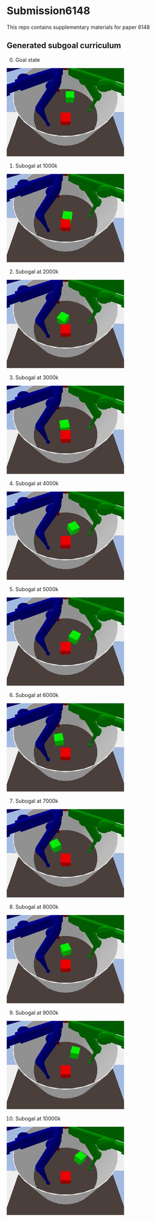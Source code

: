 # Submission6148
This repo contains supplementary materials for paper 6148

## Generated subgoal curriculum
0. Goal state

![Goal State](subgoal_traj/goal.jpeg)

1. Subogal at 1000k

![1000k](subgoal_traj/1000k.jpeg)

2. Subogal at 2000k

![2000k](subgoal_traj/2000k.jpeg)

3. Subogal at 3000k

![3000k](subgoal_traj/3000k.jpeg)

4. Subogal at 4000k

![4000k](subgoal_traj/4000k.jpeg)

5. Subogal at 5000k

![5000k](subgoal_traj/5000k.jpeg)

6. Subogal at 6000k

![6000k](subgoal_traj/6000k.jpeg)

7. Subogal at 7000k

![7000k](subgoal_traj/7000k.jpeg)

8. Subogal at 8000k

![8000k](subgoal_traj/8000k.jpeg)

9. Subogal at 9000k

![9000k](subgoal_traj/9000k.jpeg)

10. Subogal at 10000k

![10000k](subgoal_traj/10000k.jpeg)
